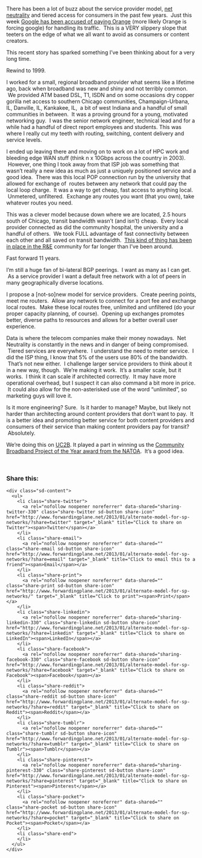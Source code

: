 There has been a lot of buzz about the service provider model, <a href="http://en.wikipedia.org/wiki/Net_neutrality" target="_blank">net neutrality</a> and tiered access for consumers in the past few years.  Just this week <a href="http://www.theverge.com/2013/1/19/3894182/french-isp-orange-says-google-pays-to-send-traffic" target="_blank">Google has been accused of paying Orange</a> (more likely Orange is forcing google) for handling its traffic.  This is a VERY slippery slope that teeters on the edge of what we all want to avoid as consumers or content creators.

This recent story has sparked something I&#8217;ve been thinking about for a very long time.

Rewind to 1999.

I worked for a small, regional broadband provider what seems like a lifetime ago, back when broadband was new and shiny and not terribly common.  We provided ATM based DSL, T1, ISDN and on some occasions dry copper gorilla net access to southern Chicago communities, Champaign-Urbana, IL, Danville, IL, Kankakee, IL,  a bit of west Indiana and a handful of small communities in between.  It was a proving ground for a young, motivated networking guy.  I was the senior network engineer, technical lead and for a while had a handful of direct report employees and students. This was where I really cut my teeth with routing, switching, content delivery and service levels.

I ended up leaving there and moving on to work on a lot of HPC work and bleeding edge WAN stuff (think n x 10Gbps across the country in 2003).  However, one thing I took away from that ISP job was something that wasn&#8217;t really a new idea as much as just a uniquely positioned service and a good idea.  There was this local POP connection run by the university that allowed for exchange of  routes between any network that could pay the local loop charge.  It was a way to get cheap, fast access to anything local.  Unmetered, unfiltered.  Exchange any routes you want (that you own), take whatever routes you need.

This was a clever model because down where we are located, 2.5 hours south of Chicago, transit bandwidth wasn&#8217;t (and isn&#8217;t) cheap.  Every local provider connected as did the community hospital, the university and a handful of others.  We took FULL advantage of fast connectivity between each other and all saved on transit bandwidth.  <a href="http://en.wikipedia.org/wiki/National_research_and_education_network" target="_blank">This kind of thing has been in place in the R&E</a> community for far longer than I&#8217;ve been around.

Fast forward 11 years.

I&#8217;m still a huge fan of bi-lateral BGP peerings.  I want as many as I can get.  As a service provider I want a default free network with a lot of peers in many geographically diverse locations.

I propose a [not-so]new model for service providers.  Create peering points, meet me routers.  Allow any network to connect for a port fee and exchange local routes.  Make these local routes free, unlimited and unfiltered (do your proper capacity planning, of course).  Opening up exchanges promotes better, diverse paths to resources and allows for a better overall user experience.

Data is where the telecom companies make their money nowadays.  Net Neutrality is constantly in the news and in danger of being compromised.  Tiered services are everywhere.  I understand the need to meter service.  I did the ISP thing, I know that 5% of the users use 80% of the bandwidth.  That&#8217;s not new either.  I challenge larger service providers to think about it in a new way, though.  We&#8217;re making it work.  It&#8217;s a smaller scale, but it works.  I think it can scale if architected correctly.  It may have more operational overhead, but I suspect it can also command a bit more in price.  It could also allow for the non-asterisked use of the word &#8220;unlimited&#8221;, so marketing guys will love it.

<div>
  Is it more engineering? Sure.  Is it harder to manage? Maybe, but likely not harder than architecting around content providers that don&#8217;t want to pay.  It is a better idea and promoting better service for both content providers and consumers of their service than making content providers pay for transit?  Absolutely.
</div>

We&#8217;re doing this on <a href="http://uc2b.net" target="_blank">UC2B</a>. It played a part in winning us the <a href="http://www.natoa.org/2012/09/natoa-announces-recipients-of-4.html" target="_blank">Community Broadband Project of the Year award from the NATOA</a>.  It&#8217;s a good idea.

&nbsp;

<div class="sharedaddy sd-sharing-enabled">
  <div class="robots-nocontent sd-block sd-social sd-social-icon-text sd-sharing">
    <h3 class="sd-title">
      Share this:
    </h3>
    
    <div class="sd-content">
      <ul>
        <li class="share-twitter">
          <a rel="nofollow noopener noreferrer" data-shared="sharing-twitter-330" class="share-twitter sd-button share-icon" href="http://www.forwardingplane.net/2013/01/alternate-model-for-sp-networks/?share=twitter" target="_blank" title="Click to share on Twitter"><span>Twitter</span></a>
        </li>
        <li class="share-email">
          <a rel="nofollow noopener noreferrer" data-shared="" class="share-email sd-button share-icon" href="http://www.forwardingplane.net/2013/01/alternate-model-for-sp-networks/?share=email" target="_blank" title="Click to email this to a friend"><span>Email</span></a>
        </li>
        <li class="share-print">
          <a rel="nofollow noopener noreferrer" data-shared="" class="share-print sd-button share-icon" href="http://www.forwardingplane.net/2013/01/alternate-model-for-sp-networks/" target="_blank" title="Click to print"><span>Print</span></a>
        </li>
        <li class="share-linkedin">
          <a rel="nofollow noopener noreferrer" data-shared="sharing-linkedin-330" class="share-linkedin sd-button share-icon" href="http://www.forwardingplane.net/2013/01/alternate-model-for-sp-networks/?share=linkedin" target="_blank" title="Click to share on LinkedIn"><span>LinkedIn</span></a>
        </li>
        <li class="share-facebook">
          <a rel="nofollow noopener noreferrer" data-shared="sharing-facebook-330" class="share-facebook sd-button share-icon" href="http://www.forwardingplane.net/2013/01/alternate-model-for-sp-networks/?share=facebook" target="_blank" title="Click to share on Facebook"><span>Facebook</span></a>
        </li>
        <li class="share-reddit">
          <a rel="nofollow noopener noreferrer" data-shared="" class="share-reddit sd-button share-icon" href="http://www.forwardingplane.net/2013/01/alternate-model-for-sp-networks/?share=reddit" target="_blank" title="Click to share on Reddit"><span>Reddit</span></a>
        </li>
        <li class="share-tumblr">
          <a rel="nofollow noopener noreferrer" data-shared="" class="share-tumblr sd-button share-icon" href="http://www.forwardingplane.net/2013/01/alternate-model-for-sp-networks/?share=tumblr" target="_blank" title="Click to share on Tumblr"><span>Tumblr</span></a>
        </li>
        <li class="share-pinterest">
          <a rel="nofollow noopener noreferrer" data-shared="sharing-pinterest-330" class="share-pinterest sd-button share-icon" href="http://www.forwardingplane.net/2013/01/alternate-model-for-sp-networks/?share=pinterest" target="_blank" title="Click to share on Pinterest"><span>Pinterest</span></a>
        </li>
        <li class="share-pocket">
          <a rel="nofollow noopener noreferrer" data-shared="" class="share-pocket sd-button share-icon" href="http://www.forwardingplane.net/2013/01/alternate-model-for-sp-networks/?share=pocket" target="_blank" title="Click to share on Pocket"><span>Pocket</span></a>
        </li>
        <li class="share-end">
        </li>
      </ul>
    </div>
  </div>
</div>
